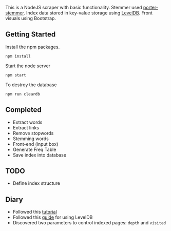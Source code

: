 This is a NodeJS scraper with basic functionality.
Stemmer used [porter-stemmer](https://github.com/jedp/porter-stemmer).
Index data stored in key-value storage using [LevelDB](https://github.com/Level/levelup).
Front visuals using Bootstrap.

## Getting Started
Install the npm packages.
```
npm install
```
Start the node server
```
npm start
```
To destroy the database
```
npm run cleardb
```

## Completed
- Extract words
- Extract links
- Remove stopwords
- Stemming words
- Front-end (input box)
- Generate Freq Table
- Save index into database

## TODO
- Define index structure


## Diary
- Followed this [tutorial](https://scotch.io/tutorials/scraping-the-web-with-node-js)
- Followed this [guide](https://blog.yld.io/2016/10/24/node-js-databases-an-embedded-database-using-leveldb/#.WLbx6GR94y4) for using LevelDB
- Discovered two parameters to control indexed pages: `depth` and `visited`